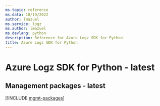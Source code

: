 ```yaml
---
ms.topic: reference
ms.data: 10/19/2022
author: lmazuel
ms.service: logz
ms.author: lmazuel
ms.devlang: python
description: Reference for Azure Logz SDK for Python
title: Azure Logz SDK for Python
---
```

# Azure Logz SDK for Python - latest

## Management packages - latest
[!INCLUDE [mgmt-packages](logz-mgmt-index.md)]